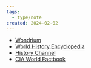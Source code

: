 ```yaml
---
tags:
  - type/note
created: 2024-02-02
---
```

- [Wondrium](https://wondrium.com)
- [World History Encyclopedia](https://www.worldhistory.org)
- [History Channel](https://www.history.de)
- [CIA World Factbook](https://www.cia.gov/the-world-factbook/)